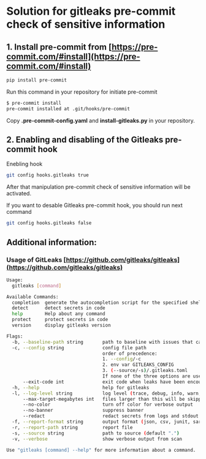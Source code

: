 # Solution for gitleaks pre-commit check of sensitive information

## 1. Install pre-commit from [https://pre-commit.com/#install](https://pre-commit.com/#install)

```bash
pip install pre-commit
```
Run this command in your repository for initiate pre-commit

```bash
$ pre-commit install
pre-commit installed at .git/hooks/pre-commit
```
Copy **.pre-commit-config.yaml** and **install-gitleaks.py** in your repository.

## 2. Enabling and disabling of the Gitleaks pre-commit hook

Enebling hook

```bash
git config hooks.gitleaks true
```

After that manipulation pre-commit check of sensitive information will be activated.

If you want to desable Gitleaks pre-commit hook, you should run next command

```bash
git config hooks.gitleaks false
```

## Additional information:
### Usage of GitLeaks [https://github.com/gitleaks/gitleaks](https://github.com/gitleaks/gitleaks)

```bash
Usage:
  gitleaks [command]

Available Commands:
  completion  generate the autocompletion script for the specified shell
  detect      detect secrets in code
  help        Help about any command
  protect     protect secrets in code
  version     display gitleaks version

Flags:
  -b, --baseline-path string       path to baseline with issues that can be ignored
  -c, --config string              config file path
                                   order of precedence:
                                   1. --config/-c
                                   2. env var GITLEAKS_CONFIG
                                   3. (--source/-s)/.gitleaks.toml
                                   If none of the three options are used, then gitleaks will use the default config
      --exit-code int              exit code when leaks have been encountered (default 1)
  -h, --help                       help for gitleaks
  -l, --log-level string           log level (trace, debug, info, warn, error, fatal) (default "info")
      --max-target-megabytes int   files larger than this will be skipped
      --no-color                   turn off color for verbose output
      --no-banner                  suppress banner
      --redact                     redact secrets from logs and stdout
  -f, --report-format string       output format (json, csv, junit, sarif) (default "json")
  -r, --report-path string         report file
  -s, --source string              path to source (default ".")
  -v, --verbose                    show verbose output from scan

Use "gitleaks [command] --help" for more information about a command.
```

